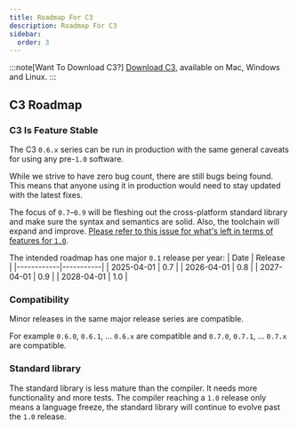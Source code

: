 ```yaml
---
title: Roadmap For C3
description: Roadmap For C3
sidebar:
  order: 3
---
```



:::note[Want To Download C3?]
[Download C3](/getting-started/prebuilt-binaries/), available on Mac, Windows and Linux.
:::

## C3 Roadmap

### C3 Is Feature Stable

The C3 `0.6.x` series can be run in production with the same general caveats for using any pre-`1.0` software.

While we strive to have zero bug count, there are still bugs being 
found. This means that anyone using it in production would need to stay
 updated with the latest fixes.

The focus of `0.7`–`0.9` will be fleshing out the cross-platform standard 
library and make sure the syntax and semantics are solid. Also, the 
toolchain will expand and improve. [Please refer to this issue for what's 
left in terms of features for `1.0`](https://github.com/c3lang/c3c/issues/1456).


The intended roadmap has one major `0.1` release per year:
| Date       |  Release  |
|------------|-----------|
| 2025-04-01 |    0.7    |
| 2026-04-01 |    0.8    |
| 2027-04-01 |    0.9    |
| 2028-04-01 |    1.0    |

### Compatibility

Minor releases in the same major release series are compatible. 

For example `0.6.0`, `0.6.1`, ... `0.6.x` are compatible and `0.7.0`, `0.7.1`, ... `0.7.x` are compatible.


### Standard library
The standard library is less mature than the compiler. It needs more 
functionality and more tests. The compiler reaching a `1.0` release only 
means a language freeze, the standard library will continue to evolve 
past the `1.0` release.